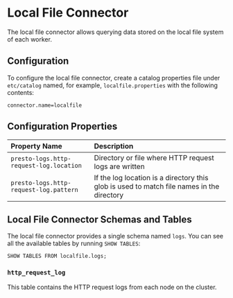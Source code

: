 Local File Connector
====================

The local file connector allows querying data stored on the local file system of each worker.

Configuration
-------------

To configure the local file connector, create a catalog properties file under `etc/catalog` named, for example, `localfile.properties` with the following contents:

``` properties
connector.name=localfile
```

Configuration Properties
------------------------

| Property Name                         | Description                                                  |
| :------------------------------------ | :----------------------------------------------------------- |
| `presto-logs.http-request-log.location` | Directory or file where HTTP request logs are written        |
| `presto-logs.http-request-log.pattern`  | If the log location is a directory this glob is used to match file names in the directory |

Local File Connector Schemas and Tables
---------------------------------------

The local file connector provides a single schema named `logs`. You can see all the available tables by running `SHOW TABLES`:

    SHOW TABLES FROM localfile.logs;

### `http_request_log`

This table contains the HTTP request logs from each node on the cluster.

